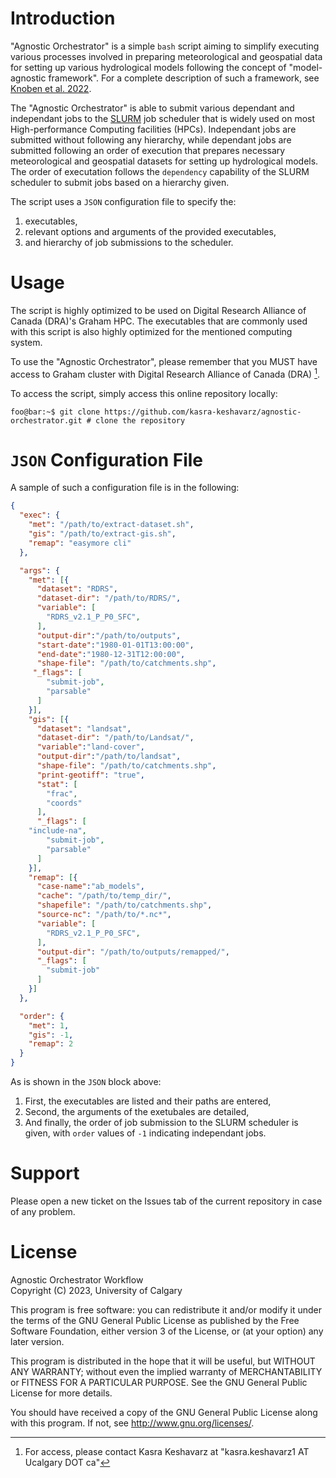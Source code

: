 # Introduction
"Agnostic Orchestrator" is a simple `bash` script aiming to simplify
executing various processes involved in preparing meteorological and
geospatial data for setting up various hydrological models following the
concept of "model-agnostic framework". For a complete description of such
a framework, see [Knoben et al. 2022](https://doi.org/10.1029/2021WR031753).


The "Agnostic Orchestrator" is able to submit various dependant and
independant jobs to the [SLURM]() job scheduler that is widely used on
most High-performance Computing facilities (HPCs). Independant jobs are
submitted without following any hierarchy, while dependant jobs are
submitted following an order of execution that prepares necessary
meteorological and geospatial datasets for setting up hydrological models.
The order of executation follows the `dependency` capability of the SLURM
scheduler to submit jobs based on a hierarchy given.


The script uses a `JSON` configuration file to specify the:
 1. executables,
 2. relevant options and arguments of the provided executables,
 3. and hierarchy of job submissions to the scheduler.


# Usage
The script is highly optimized to be used on Digital Research Alliance of
Canada (DRA)'s Graham HPC. The executables that are commonly used with
this script is also highly optimized for the mentioned computing system.

To use the "Agnostic Orchestrator", please remember that you MUST have
access to Graham cluster with Digital Research Alliance of Canada (DRA)
[^2].

To access the script, simply access this online repository locally:
```console
foo@bar:~$ git clone https://github.com/kasra-keshavarz/agnostic-orchestrator.git # clone the repository
```

# `JSON` Configuration File
A sample of such a configuration file is in the following:
```json
{
  "exec": {
    "met": "/path/to/extract-dataset.sh",
    "gis": "/path/to/extract-gis.sh",
    "remap": "easymore cli"
  },

  "args": {
    "met": [{
      "dataset": "RDRS",
      "dataset-dir": "/path/to/RDRS/",
      "variable": [
        "RDRS_v2.1_P_P0_SFC",
      ],
      "output-dir":"/path/to/outputs",
      "start-date":"1980-01-01T13:00:00",
      "end-date":"1980-12-31T12:00:00",
      "shape-file": "/path/to/catchments.shp",
     "_flags": [
        "submit-job",
        "parsable"
      ]
    }],
    "gis": [{
      "dataset": "landsat",
      "dataset-dir": "/path/to/Landsat/",
      "variable":"land-cover",
      "output-dir":"/path/to/landsat",
      "shape-file": "/path/to/catchments.shp",
      "print-geotiff": "true",
      "stat": [
        "frac",
        "coords"
      ],
      "_flags": [
	"include-na",
        "submit-job",
        "parsable"
      ]
    }],
    "remap": [{
      "case-name":"ab_models",
      "cache": "/path/to/temp_dir/",
      "shapefile": "/path/to/catchments.shp",
      "source-nc": "/path/to/*.nc*",
      "variable": [
        "RDRS_v2.1_P_P0_SFC",
      ],
      "output-dir": "/path/to/outputs/remapped/",
      "_flags": [
        "submit-job"
      ]
    }]
  },

  "order": {
    "met": 1,
    "gis": -1,
    "remap": 2
  }
}
```

As is shown in the `JSON` block above:
  1. First, the executables are listed and their paths are entered,
  2. Second, the arguments of the exetubales are detailed,
  3. And finally, the order of job submission to the SLURM scheduler is
     given, with `order` values of `-1` indicating independant jobs.

# Support
Please open a new ticket on the Issues tab of the current repository in case of any problem.

# License
Agnostic Orchestrator Workflow<br>
Copyright (C) 2023, University of Calgary<br>

This program is free software: you can redistribute it and/or modify
it under the terms of the GNU General Public License as published by
the Free Software Foundation, either version 3 of the License, or
(at your option) any later version.

This program is distributed in the hope that it will be useful,
but WITHOUT ANY WARRANTY; without even the implied warranty of
MERCHANTABILITY or FITNESS FOR A PARTICULAR PURPOSE.  See the
GNU General Public License for more details.

You should have received a copy of the GNU General Public License
along with this program.  If not, see <http://www.gnu.org/licenses/>.


[^1]: Knoben, Wouter Johannes Maria, Martyn P. Clark, Jerad Bales, Andrew Bennett, S. Gharari, Christopher B. Marsh, Bart Nijssen, Al Pietroniro, Ray Spiteri, Guoqiang Tang, and Andy Wood. "Community workflows to advance reproducibility in hydrologic modeling: Separating model‐agnostic and model‐specific configuration steps in applications of large‐domain hydrologic models." Water Resources Research 58, no. 11 (2022): e2021WR031753.
[^2]: For access, please contact Kasra Keshavarz at "kasra.keshavarz1 AT Ucalgary DOT ca"
